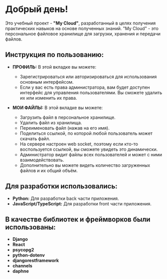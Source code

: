 # Добрый день!

Это учебный проект - **"My Cloud"**, разработанный в целях получения практических навыков на основе полученных знаний. "My Cloud" - это персональное файловое хранилище для загрузки, хранения и передачи файлов.

## Инструкция по пользованию:

- **ПРОФИЛЬ:** В этой вкладке вы можете:
  - Зарегистрироваться или авторизироваться для использования основным интерфейсом.
  - Если у вас есть права администратора, вам будет доступен интерфейс для управления пользователями. Вы сможете удалить их или изменить их права.

- **МОИ ФАЙЛЫ:** В этой вкладке вы можете:
  - Загрузить файл в персональное хранилище.
  - Удалить файл из хранилища.
  - Переименовать файл (нажав на его имя).
  - Поделиться ссылкой, по которой любой пользователь может скачать файл.
  - На сервере настроен web socket, поэтому если кто-то воспользуется ссылкой, вы сможете увидеть это динамически.
  - Администратор видит файлы всех пользователей и может с ними взаимодействовать.
  - Дополнительно вы можете видеть количество загруженных файлов и их общий объём.

## Для разработки использовались:

- **Python:** Для разработки back части приложения.
- **JavaScript/TypeScript:** Для разработки front части приложения.

## В качестве библиотек и фреймворков были использованы:

- **Django**
- **React**
- **psycopg2**
- **python-dotenv**
- **djangorestframework**
- **channels**
- **daphne**